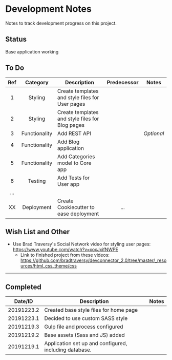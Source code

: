 # Development Notes

Notes to track development progress on this project.

## Status

Base application working


## To Do

Ref | Category | Description | Predecessor | Notes
:---: | :--------: | ----------- | :-----------: | -----
1 | Styling | Create templates and style files for User pages |
2 | Styling | Create templates and style files for Blog pages |
3 | Functionality | Add REST API | | _Optional_
4 | Functionality | Add Blog application |
5 | Functionality | Add Categories model to Core app |
6 | Testing | Add Tests for User app |
... | 
XX | Deployment | Create Cookiecutter to ease deployment | ...


## Wish List and Other

- Use Brad Traversy's Social Network video for styling user pages: <https://www.youtube.com/watch?v=xoxJxifNWPE>
  - Link to finished project from these videos: <https://github.com/bradtraversy/devconnector_2.0/tree/master/_resources/html_css_theme/css>


---

## Completed

Date/ID | Description | Notes
------- | ----------- | -----
20191223.2 | Created base style files for home page |
20191223.1 | Decided to use custom SASS style
20191219.3 | Gulp file and process configured |
20191219.2 | Base assets (Sass and JS) added |
20191219.1 | Application set up and configured, including database. |

